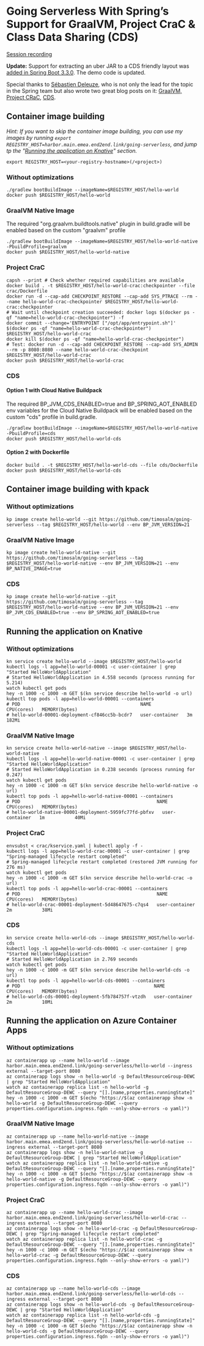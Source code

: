 # Going Serverless With Spring’s Support for GraalVM, Project CraC & Class Data Sharing (CDS)

[Session recording](https://www.youtube.com/watch?v=ZQ1Dr1v363Y)

**Update:** Support for extracting an uber JAR to a CDS friendly layout was [added in Spring Boot 3.3.0](https://docs.spring.io/spring-boot/reference/deployment/efficient.html#deployment.efficient.cds). The demo code is updated.

Special thanks to [Sébastien Deleuze](https://github.com/sdeleuze/), who is not only the lead for the topic in the Spring team but also wrote two great blog posts on it: [GraalVM, Project CRaC](https://spring.io/blog/2023/10/16/runtime-efficiency-with-spring
), [CDS](https://spring.io/blog/2023/12/04/cds-with-spring-framework-6-1).

## Container image building

*Hint: If you want to skip the container image building, you can use my images by running `export REGISTRY_HOST=harbor.main.emea.end2end.link/going-serverless`, and jump tp the "[Running the application on Knative](#running-the-application-on-knative)" section.*
```
export REGISTRY_HOST=<your-registry-hostname>(/<project>)
```

### Without optimizations
```
./gradlew bootBuildImage --imageName=$REGISTRY_HOST/hello-world
docker push $REGISTRY_HOST/hello-world
```

### GraalVM Native Image
The required "org.graalvm.buildtools.native" plugin in build.gradle will be enabled based on the custom "graalvm" profile
```
./gradlew bootBuildImage --imageName=$REGISTRY_HOST/hello-world-native -PbuildProfile=graalvm
docker push $REGISTRY_HOST/hello-world-native
```

### Project CraC
```
capsh --print # Check whether required capabilities are available
docker build . -t $REGISTRY_HOST/hello-world-crac:checkpointer --file crac/Dockerfile
docker run -d --cap-add CHECKPOINT_RESTORE --cap-add SYS_PTRACE --rm --name hello-world-crac-checkpointer $REGISTRY_HOST/hello-world-crac:checkpointer
# Wait until checkpoint creation succeeded: docker logs $(docker ps -qf "name=hello-world-crac-checkpointer") -f
docker commit --change='ENTRYPOINT ["/opt/app/entrypoint.sh"]' $(docker ps -qf "name=hello-world-crac-checkpointer") $REGISTRY_HOST/hello-world-crac
docker kill $(docker ps -qf "name=hello-world-crac-checkpointer")
# Test: docker run -d --cap-add CHECKPOINT_RESTORE --cap-add SYS_ADMIN --rm -p 8080:8080 --name hello-world-crac-checkpoint $REGISTRY_HOST/hello-world-crac
docker push $REGISTRY_HOST/hello-world-crac
```

### CDS

#### Option 1 with Cloud Native Buildpack
The required BP_JVM_CDS_ENABLED=true and BP_SPRING_AOT_ENABLED env variables for the Cloud Native Buildpack will be 
enabled based on the custom "cds" profile in build.gradle.
```
./gradlew bootBuildImage --imageName=$REGISTRY_HOST/hello-world-native -PbuildProfile=cds
docker push $REGISTRY_HOST/hello-world-cds
```

#### Option 2 with Dockerfile
```
docker build . -t $REGISTRY_HOST/hello-world-cds --file cds/Dockerfile
docker push $REGISTRY_HOST/hello-world-cds
```

## Container image building with kpack

### Without optimizations
```
kp image create hello-world --git https://github.com/timosalm/going-serverless --tag $REGISTRY_HOST/hello-world --env BP_JVM_VERSION=21
```

### GraalVM Native Image
```
kp image create hello-world-native --git https://github.com/timosalm/going-serverless --tag $REGISTRY_HOST/hello-world-native --env BP_JVM_VERSION=21 --env BP_NATIVE_IMAGE=true
```

### CDS
```
kp image create hello-world-native --git https://github.com/timosalm/going-serverless --tag $REGISTRY_HOST/hello-world-native --env BP_JVM_VERSION=21 --env BP_JVM_CDS_ENABLED=true --env BP_SPRING_AOT_ENABLED=true
```

## Running the application on Knative
### Without optimizations
```
kn service create hello-world --image $REGISTRY_HOST/hello-world
kubectl logs -l app=hello-world-00001 -c user-container | grep "Started HelloWorldApplication"
# Started HelloWorldApplication in 4.558 seconds (process running for 5.214)
watch kubectl get pods
hey -n 1000 -c 1000 -m GET $(kn service describe hello-world -o url)
kubectl top pods -l app=hello-world-00001 --containers
# POD                                            NAME             CPU(cores)   MEMORY(bytes)
# hello-world-00001-deployment-cf846cc5b-bcdr7   user-container   3m           182Mi
```

### GraalVM Native Image
```
kn service create hello-world-native --image $REGISTRY_HOST/hello-world-native
kubectl logs -l app=hello-world-native-00001 -c user-container | grep "Started HelloWorldApplication"
# Started HelloWorldApplication in 0.238 seconds (process running for 0.247)
watch kubectl get pods
hey -n 1000 -c 1000 -m GET $(kn service describe hello-world-native -o url)
kubectl top pods -l app=hello-world-native-00001 --containers
# POD                                                  NAME             CPU(cores)   MEMORY(bytes)
# hello-world-native-00001-deployment-5959fc77fd-pbfxv   user-container   1m           40Mi
```

### Project CraC
```
envsubst < crac/kservice.yaml | kubectl apply -f -
kubectl logs -l app=hello-world-crac-00001 -c user-container | grep "Spring-managed lifecycle restart completed"
# Spring-managed lifecycle restart completed (restored JVM running for 276 ms)
watch kubectl get pods
hey -n 1000 -c 1000 -m GET $(kn service describe hello-world-crac -o url)
kubectl top pods -l app=hello-world-crac-00001 --containers
# POD                                                  NAME             CPU(cores)   MEMORY(bytes)
# hello-world-crac-00001-deployment-5d48647675-c7qs4   user-container   2m           38Mi
```

### CDS
```
kn service create hello-world-cds --image $REGISTRY_HOST/hello-world-cds
kubectl logs -l app=hello-world-cds-00001 -c user-container | grep "Started HelloWorldApplication"
# Started HelloWorldApplication in 2.769 seconds
watch kubectl get pods
hey -n 1000 -c 1000 -m GET $(kn service describe hello-world-cds -o url)
kubectl top pods -l app=hello-world-cds-00001 --containers
# POD                                                 NAME             CPU(cores)   MEMORY(bytes)
# hello-world-cds-00001-deployment-5fb784757f-vtzdh   user-container   2m           10Mi
```

## Running the application on Azure Container Apps
### Without optimizations
```
az containerapp up --name hello-world --image harbor.main.emea.end2end.link/going-serverless/hello-world --ingress external --target-port 8080
az containerapp logs show -n hello-world -g DefaultResourceGroup-DEWC | grep "Started HelloWorldApplication"
watch az containerapp replica list -n hello-world -g DefaultResourceGroup-DEWC --query "[].[name,properties.runningState]"
hey -n 1000 -c 1000 -m GET $(echo "https://$(az containerapp show -n hello-world -g DefaultResourceGroup-DEWC --query properties.configuration.ingress.fqdn --only-show-errors -o yaml)")

```
### GraalVM Native Image
```
az containerapp up --name hello-world-native --image harbor.main.emea.end2end.link/going-serverless/hello-world-native --ingress external --target-port 8080
az containerapp logs show -n hello-world-native -g DefaultResourceGroup-DEWC | grep "Started HelloWorldApplication"
watch az containerapp replica list -n hello-world-native -g DefaultResourceGroup-DEWC --query "[].[name,properties.runningState]"
hey -n 1000 -c 1000 -m GET $(echo "https://$(az containerapp show -n hello-world-native -g DefaultResourceGroup-DEWC --query properties.configuration.ingress.fqdn --only-show-errors -o yaml)")

```
### Project CraC
```
az containerapp up --name hello-world-crac --image harbor.main.emea.end2end.link/going-serverless/hello-world-crac --ingress external --target-port 8080
az containerapp logs show -n hello-world-crac -g DefaultResourceGroup-DEWC | grep "Spring-managed lifecycle restart completed"
watch az containerapp replica list -n hello-world-crac -g DefaultResourceGroup-DEWC --query "[].[name,properties.runningState]"
hey -n 1000 -c 1000 -m GET $(echo "https://$(az containerapp show -n hello-world-crac -g DefaultResourceGroup-DEWC --query properties.configuration.ingress.fqdn --only-show-errors -o yaml)")
```
### CDS
```
az containerapp up --name hello-world-cds --image harbor.main.emea.end2end.link/going-serverless/hello-world-cds --ingress external --target-port 8080
az containerapp logs show -n hello-world-cds -g DefaultResourceGroup-DEWC | grep "Started HelloWorldApplication"
watch az containerapp replica list -n hello-world-cds -g DefaultResourceGroup-DEWC --query "[].[name,properties.runningState]"
hey -n 1000 -c 1000 -m GET $(echo "https://$(az containerapp show -n hello-world-cds -g DefaultResourceGroup-DEWC --query properties.configuration.ingress.fqdn --only-show-errors -o yaml)")
```
